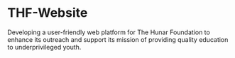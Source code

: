 # THF-Website
Developing a user-friendly web platform for The Hunar Foundation to enhance its outreach and support its mission of providing quality education to underprivileged youth.
